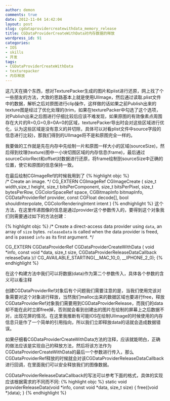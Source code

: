 ```yaml
---
author: demon
comments: true
date: 2012-11-04 14:42:04
layout: post
slug: cgdataprovidercreatewithdata_memory_release
title: CGDataProviderCreateWithData对内存数据的释放
wordpress_id: 91
categories:
- IOS
- skills
- 开发
tags:
- CGDataProviderCreateWithData
- texturepacker
- 内存释放
---
```


这几天在搞个东西，想对TexturePacker生成的图片和plist进行还原，网上找了个一些朋友的方法，大致的思路基本上就是使用UIImage，然后通过读取.plist文件中的数据，解析之后对原图进行clip操作，这样做的话如果之前Publish出来的texture图是经过了优化处理的(trim，如果在texturePacker中勾选了这个选项，对Publish出来之后图进行仔细比较后应该不难发现，如果原图的有效像素点周围存在大片的R=0,G=0,B=0A=0的区域，texturePacker导出时会对这些区域进行优化，认为这些区域是没有意义的并切除，具体可以对看plist文件中source字段的信息进行比较)，那我们得到的UIImage将不是和原图完全一样的。

我要做的工作就是先在内存中先绘制一片和原图一样大小的区域(sourceSize)，然后得到纹理(texture)图中一小块切图区域的内存信息(frame)，最后通过sourceColorRect和offset对数据进行还原，将frame绘制到sourceSize中正确的位置，使它和原图的信息保持一致。

在最后绘制CGImageRef的时候我用到了
{% highlight objc %}    
    /* Create an image. */
    CG_EXTERN CGImageRef CGImageCreate
    (
    	size_t width,size_t height,
        size_t bitsPerComponent,
        size_t bitsPerPixel, size_t bytesPerRow,
        CGColorSpaceRef space, 
        CGBitmapInfo bitmapInfo, 
        CGDataProviderRef provider,
        const CGFloat decode[],
         bool shouldInterpolate,
        CGColorRenderingIntent intent
    )
{% endhighlight %}
这个方法，在这里传递图像的信息是通过provider这个参数传入的，要得到这个对象我们则需要通过如下的方法创建：

{% highlight objc %}
/* Create a direct-access data provider using `data`, an array of `size`
bytes. `releaseData` is called when the data provider is freed, and is
passed `info` as its first argument. */

CG_EXTERN CGDataProviderRef CGDataProviderCreateWithData
(
	void *info,
	const void *data,
	size_t size, 
	CGDataProviderReleaseDataCallback releaseData
)// CG_AVAILABLE_STARTING(__MAC_10_0, __IPHONE_2_0);
{% endhighlight %}

在这个构建方法中我们可以将数据(data)作为第二个参数传入，具体各个参数的含义可以看注释

创建CGDataProviderRef对象后有个问题我们需要注意的是，当我们使用完该对象需要对这个对象进行释放，当然我们malloc出来的数据区域也要进行free，释放CGDataProviderRef对象我们需要用到CGDataProviderRelease，而我们的data却不能在此时立即free掉，否则就会看到创建出的图片在绘制的屏幕上之后数据不对，出现花屏的情况。在这里我推断有可能IOS在绘制UIImage的时候使用的内存信息只是作了一个简单的引用指向，所以我们立即释放data的话就会造成数据错误。

如果仔细看CGDataProviderCreateWithData方法的注释，应该就能明白，正确的做法应该是实现自己的释放方法，然后将该方法作为CGDataProviderCreateWithData的最后一个参数进行传入，那么CGDataProviderRef释放的时候就会对该CGDataProviderReleaseDataCallback进行回调，在里面我们可以安全释放我们的图像数据。

CGDataProviderReleaseDataCallback的写法可以参考下面的格式，具体的实现应该根据需求的不同而不同:
{% highlight objc %}
static void providerReleaseData(void *info, const void *data, size_t size)
{
	free((void *)data);
}
{% endhighlight %}



